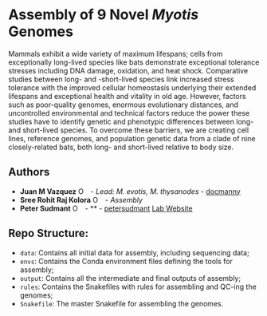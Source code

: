 Assembly of 9 Novel *Myotis* Genomes
====================================

Mammals exhibit a wide variety of maximum lifespans; cells from exceptionally long-lived species like bats demonstrate exceptional tolerance stresses including DNA damage, oxidation, and heat shock. Comparative studies between long- and 
-short-lived species link increased stress tolerance with the improved cellular homeostasis underlying their extended lifespans and exceptional health and vitality in old age. However, factors such as poor-quality genomes, enormous 
evolutionary distances, and uncontrolled environmental and technical factors reduce the power these studies have to identify genetic and phenotypic differences between long- and short-lived species. To overcome these barriers, we are 
creating cell lines, reference genomes, and population genetic data from a clade of nine closely-related bats, both long- and short-lived relative to body size. 


Authors
-------

* **Juan M Vazquez** <a itemprop="sameAs" content="https://orcid.org/0000-0001-8341-2390" href="https://orcid.org/0000-0001-8341-2390" target="orcid.widget" rel="me noopener noreferrer" style="vertical-align:top;"><img src="https://orcid.org/sites/default/files/images/orcid_16x16.png" style="width:1em;margin-right:.5em;" alt="ORCID iD icon"></a> - *Lead: M. evotis, M. thysanodes* - [docmanny](https://vazquez.bio)
* **Sree Rohit Raj Kolora** <a itemprop="sameAs" content="https://orcid.org/0000-0001-7839-735X" href="https://orcid.org/0000-0001-7839-735X" target="orcid.widget" rel="me noopener noreferrer" style="vertical-align:top;"><img 
src="https://orcid.org/sites/default/files/images/orcid_16x16.png" style="width:1em;margin-right:.5em;" alt="ORCID iD icon"></a> - *Assembly*
* **Peter Sudmant** <a itemprop="sameAs" content="https://orcid.org/0000-0002-9573-8248" 
href="https://orcid.org/0000-0002-9573-8248" target="orcid.widget" rel="me noopener noreferrer" 
style="vertical-align:top;"><img src="https://orcid.org/sites/default/files/images/orcid_16x16.png" 
style="width:1em;margin-right:.5em;" alt="ORCID iD icon"></a> - ** - 
[petersudmant](https://github.com/petersudmant) [Lab Website](https://www.sudmantlab.org)


Repo Structure: 
-------

- `data`: Contains all initial data for assembly, including sequencing data;
- `envs`: Contains the Conda environment files defining the tools for assembly;
- `output`: Contains all the intermediate and final outputs of assembly;
- `rules`: Contains the Snakefiles with rules for assembling and QC-ing the genomes;
- `Snakefile`: The master Snakefile for assembling the genomes.

